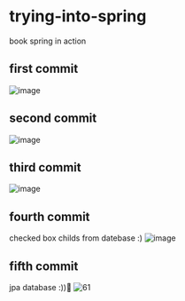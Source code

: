 # trying-into-spring
book spring in action
## first commit
![image](https://github.com/nokisev/trying-into-spring/assets/102754781/30456f46-042e-450c-9cdc-74578a73ed9b)
## second commit
![image](https://github.com/nokisev/trying-into-spring/assets/102754781/53f33536-fcbc-4fb2-ad92-327a91c6f6d4)
## third commit
![image](https://github.com/nokisev/trying-into-spring/assets/102754781/3131f3c2-862d-4936-9982-9b2e10f013d2)
## fourth commit
checked box childs from datebase :)
![image](https://github.com/nokisev/trying-into-spring/assets/102754781/9ac5c264-ea8b-4606-811a-bb7b70856521)
## fifth commit
jpa database :))🍼
![61](https://github.com/nokisev/trying-into-spring/assets/102754781/424ad9fd-9ca5-4202-9a8b-406a72c50fc1)
